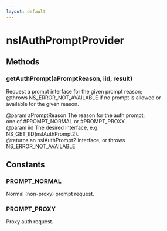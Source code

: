 ```yaml
---
layout: default
---
```


# nsIAuthPromptProvider #

## Methods ##

### getAuthPrompt(aPromptReason, iid, result) ###
  
Request a prompt interface for the given prompt reason;  
@throws NS_ERROR_NOT_AVAILABLE if no prompt is allowed or  
available for the given reason.  
  
@param aPromptReason   The reason for the auth prompt;  
                       one of #PROMPT_NORMAL or #PROMPT_PROXY  
@param iid             The desired interface, e.g.  
                       NS_GET_IID(nsIAuthPrompt2).  
@returns an nsIAuthPrompt2 interface, or throws NS_ERROR_NOT_AVAILABLE  
  

## Constants ##

### PROMPT_NORMAL ###
  
Normal (non-proxy) prompt request.  
  

### PROMPT_PROXY ###
  
Proxy auth request.  
  
